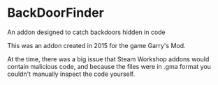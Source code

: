# BackDoorFinder
An addon designed to catch backdoors hidden in code

This was an addon created in 2015 for the game Garry's Mod.

At the time, there was a big issue that Steam Workshop addons would contain malicious code, and because the files were in .gma format 
you couldn't  manually inspect the code yourself. 
